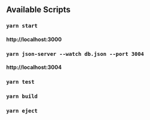 ## Available Scripts

### `yarn start`

#### http://localhost:3000

### `yarn json-server --watch db.json --port 3004`

#### http://localhost:3004

### `yarn test`

### `yarn build`

### `yarn eject`
